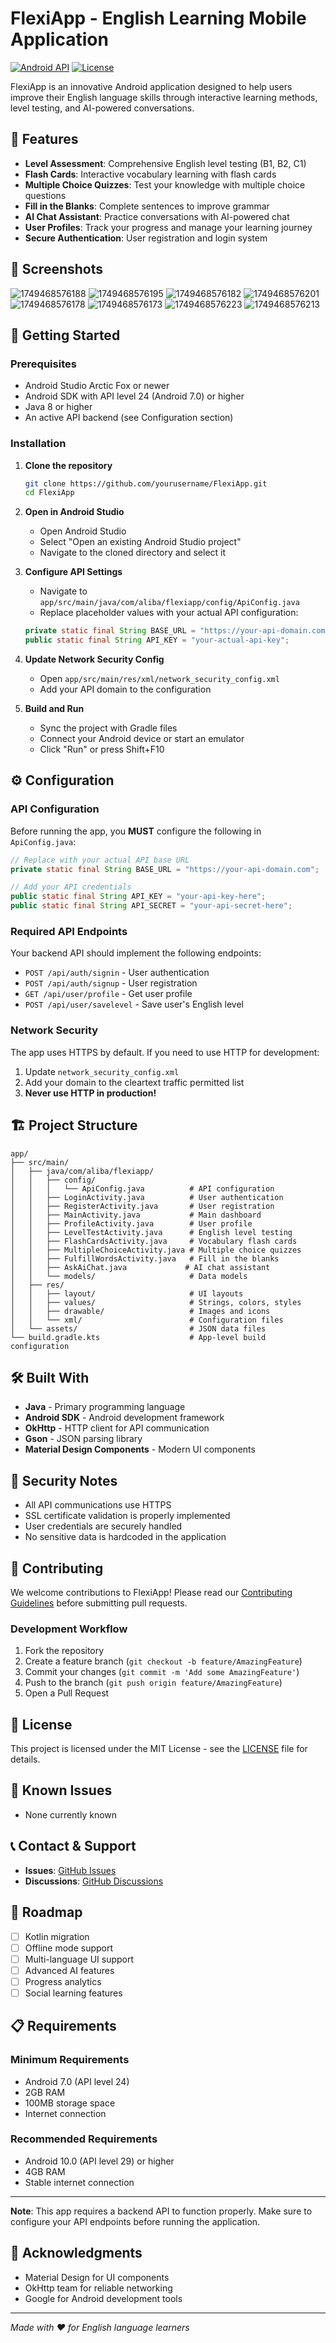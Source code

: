 # FlexiApp - English Learning Mobile Application

[![Android API](https://img.shields.io/badge/API-24%2B-brightgreen.svg?style=flat)](https://android-arsenal.com/api?level=24)
[![License](https://img.shields.io/badge/License-MIT-blue.svg)](LICENSE)

FlexiApp is an innovative Android application designed to help users improve their English language skills through interactive learning methods, level testing, and AI-powered conversations.

## 🌟 Features

- **Level Assessment**: Comprehensive English level testing (B1, B2, C1)
- **Flash Cards**: Interactive vocabulary learning with flash cards
- **Multiple Choice Quizzes**: Test your knowledge with multiple choice questions
- **Fill in the Blanks**: Complete sentences to improve grammar
- **AI Chat Assistant**: Practice conversations with AI-powered chat
- **User Profiles**: Track your progress and manage your learning journey
- **Secure Authentication**: User registration and login system

## 📱 Screenshots
![1749468576188](https://github.com/user-attachments/assets/4b769702-e7f8-4b1c-b451-aa245afe579d)
![1749468576195](https://github.com/user-attachments/assets/9e954f78-6f4a-4ab1-9956-81afc7a43913)
![1749468576182](https://github.com/user-attachments/assets/f44a10e1-d022-4b76-a6d8-10e37903f00e)
![1749468576201](https://github.com/user-attachments/assets/6b79df4d-b450-4ef7-bfb5-e9cb34d3d659)
![1749468576178](https://github.com/user-attachments/assets/8b806a7a-14cc-4160-96ba-aaf6c1e1fa68)
![1749468576173](https://github.com/user-attachments/assets/71bb6fb1-082a-416e-92ce-12126a17fce2)
![1749468576223](https://github.com/user-attachments/assets/db34f629-9680-4749-84d0-70d0daa3b065)
![1749468576213](https://github.com/user-attachments/assets/61b45149-76a3-4b59-9567-a013cf8be4ea)


## 🚀 Getting Started

### Prerequisites

- Android Studio Arctic Fox or newer
- Android SDK with API level 24 (Android 7.0) or higher
- Java 8 or higher
- An active API backend (see Configuration section)

### Installation

1. **Clone the repository**
   ```bash
   git clone https://github.com/yourusername/FlexiApp.git
   cd FlexiApp
   ```

2. **Open in Android Studio**
   - Open Android Studio
   - Select "Open an existing Android Studio project"
   - Navigate to the cloned directory and select it

3. **Configure API Settings**
   - Navigate to `app/src/main/java/com/aliba/flexiapp/config/ApiConfig.java`
   - Replace placeholder values with your actual API configuration:
   ```java
   private static final String BASE_URL = "https://your-api-domain.com";
   public static final String API_KEY = "your-actual-api-key";
   ```

4. **Update Network Security Config**
   - Open `app/src/main/res/xml/network_security_config.xml`
   - Add your API domain to the configuration

5. **Build and Run**
   - Sync the project with Gradle files
   - Connect your Android device or start an emulator
   - Click "Run" or press Shift+F10

## ⚙️ Configuration

### API Configuration

Before running the app, you **MUST** configure the following in `ApiConfig.java`:

```java
// Replace with your actual API base URL
private static final String BASE_URL = "https://your-api-domain.com";

// Add your API credentials
public static final String API_KEY = "your-api-key-here";
public static final String API_SECRET = "your-api-secret-here";
```

### Required API Endpoints

Your backend API should implement the following endpoints:

- `POST /api/auth/signin` - User authentication
- `POST /api/auth/signup` - User registration
- `GET /api/user/profile` - Get user profile
- `POST /api/user/savelevel` - Save user's English level

### Network Security

The app uses HTTPS by default. If you need to use HTTP for development:

1. Update `network_security_config.xml`
2. Add your domain to the cleartext traffic permitted list
3. **Never use HTTP in production!**

## 🏗️ Project Structure

```
app/
├── src/main/
│   ├── java/com/aliba/flexiapp/
│   │   ├── config/
│   │   │   └── ApiConfig.java          # API configuration
│   │   ├── LoginActivity.java          # User authentication
│   │   ├── RegisterActivity.java       # User registration
│   │   ├── MainActivity.java           # Main dashboard
│   │   ├── ProfileActivity.java        # User profile
│   │   ├── LevelTestActivity.java      # English level testing
│   │   ├── FlashCardsActivity.java     # Vocabulary flash cards
│   │   ├── MultipleChoiceActivity.java # Multiple choice quizzes
│   │   ├── FulfillWordsActivity.java   # Fill in the blanks
│   │   ├── AskAiChat.java             # AI chat assistant
│   │   └── models/                     # Data models
│   ├── res/
│   │   ├── layout/                     # UI layouts
│   │   ├── values/                     # Strings, colors, styles
│   │   ├── drawable/                   # Images and icons
│   │   └── xml/                        # Configuration files
│   └── assets/                         # JSON data files
└── build.gradle.kts                    # App-level build configuration
```

## 🛠️ Built With

- **Java** - Primary programming language
- **Android SDK** - Android development framework
- **OkHttp** - HTTP client for API communication
- **Gson** - JSON parsing library
- **Material Design Components** - Modern UI components

## 🔐 Security Notes

- All API communications use HTTPS
- SSL certificate validation is properly implemented
- User credentials are securely handled
- No sensitive data is hardcoded in the application

## 🤝 Contributing

We welcome contributions to FlexiApp! Please read our [Contributing Guidelines](CONTRIBUTING.md) before submitting pull requests.

### Development Workflow

1. Fork the repository
2. Create a feature branch (`git checkout -b feature/AmazingFeature`)
3. Commit your changes (`git commit -m 'Add some AmazingFeature'`)
4. Push to the branch (`git push origin feature/AmazingFeature`)
5. Open a Pull Request

## 📄 License

This project is licensed under the MIT License - see the [LICENSE](LICENSE) file for details.

## 🐛 Known Issues

- None currently known

## 📞 Contact & Support

- **Issues**: [GitHub Issues](https://github.com/yourusername/FlexiApp/issues)
- **Discussions**: [GitHub Discussions](https://github.com/yourusername/FlexiApp/discussions)

## 🎯 Roadmap

- [ ] Kotlin migration
- [ ] Offline mode support
- [ ] Multi-language UI support
- [ ] Advanced AI features
- [ ] Progress analytics
- [ ] Social learning features

## 📋 Requirements

### Minimum Requirements
- Android 7.0 (API level 24)
- 2GB RAM
- 100MB storage space
- Internet connection

### Recommended Requirements
- Android 10.0 (API level 29) or higher
- 4GB RAM
- Stable internet connection

---

**Note**: This app requires a backend API to function properly. Make sure to configure your API endpoints before running the application.

## 🙏 Acknowledgments

- Material Design for UI components
- OkHttp team for reliable networking
- Google for Android development tools

---
*Made with ❤️ for English language learners* 
